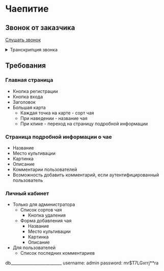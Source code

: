 # Чаепитие

## Звонок от заказчика

[Слушать звонок](https://drive.google.com/file/d/1QoU0gPMFfrNFb_ZaLc-Md-MVFqzBnB1T/view?usp=sharing)

<details>
<summary>Транскрипция звонка</summary>
<p>
Здравствуйте! Меня зовут Агафья! Перейдём сразу к делу. Я хочу, чтобы вы 
создали сайт, на котором я смогла бы размещать информацию о сортах чая. 
Я очень люблю чай, но хороших ресурсов по этой тематики очень мало.

Главная особенность этого сайта - большая карта, на которой можно увидеть, 
где культивируется тот или иной сорт чая. Можно будет выбрать любую доступную 
точку на карте и посмотреть подробную информацию. А если ещё зарегистрироваться, 
появится возможность оставлять комментарии.

Мне кажется, этот сервис будет пользоваться бешеной популярностью! До свидания!
</p>
</details>

## Требования

### Главная страница

* Кнопка регистрации
* Кнопка входа
* Заголовок
* Большая карта
  * Каждая точка на карте - сорт чая
  * При наведении - название чая
  * При клике - переход на страницу подробной информации

### Страница подробной информации о чае

* Название
* Место культивации
* Картинка
* Описание
* Комментарии пользователей
* Возможность добавить комментарий, если аутентифицированный пользователь

### Личный кабинет

* Только для администратора
  * Список сортов чая
    * Кнопка удаления
  * Форма добавления чая
    * Название
    * Место культивации
    * Картинка
    * Описание
* Для пользователей
  * Список последних комментариев




db_________________________
username: admin
password: mr$T7LGxrrj**ra
